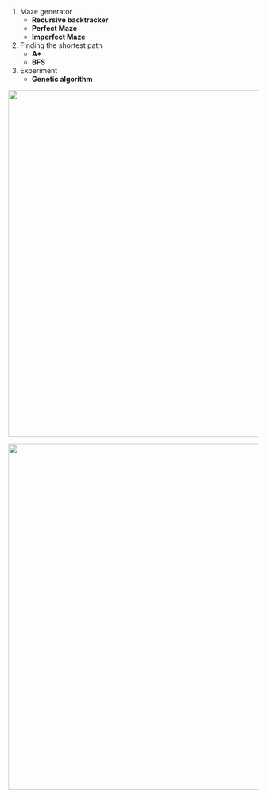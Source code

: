
1. Maze generator
	* **Recursive backtracker**
	* **Perfect Maze**
	* **Imperfect Maze**
2. Finding the shortest path
	* __A*__ 
	* **BFS**
3. Experiment
	* **Genetic algorithm**



<p align="center">
  <img src="https://i.ibb.co/8NQ6wfd/4.png" width="699" height="697">
</p>

<p align="center">
  <img src="https://i.ibb.co/8MhnWqy/6.png" width="696 height="697">
</p>
